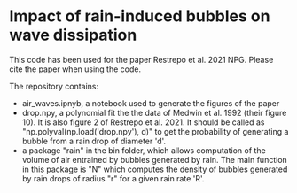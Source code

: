 # Impact of rain-induced bubbles on wave dissipation

This code has been used for the paper Restrepo et al. 2021 NPG. Please cite the paper when using the code.

The repository contains:
- air_waves.ipnyb, a notebook used to generate the figures of the paper
- drop.npy, a polynomial fit the the data of Medwin et al. 1992 (their figure 10). It is also figure 2 of Restrepo et al. 2021. It should be called as "np.polyval(np.load('drop.npy'), d)" to get the probability of generating a bubble from a rain drop of diameter 'd'.
- a package "rain" in the bin folder, which allows computation of the volume of air entrained by bubbles generated by rain. The main function in this package is "N" which computes the density of bubbles generated by rain drops of radius "r" for a given rain rate 'R'.
